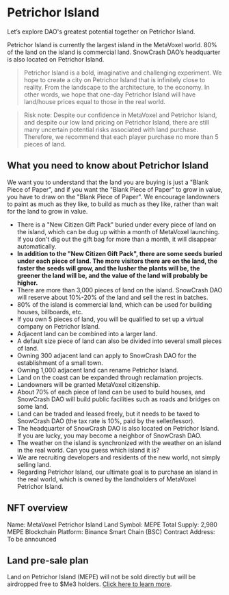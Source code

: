 # Petrichor Island

Let’s explore DAO's greatest potential together on Petrichor Island.

Petrichor Island is currently the largest island in the MetaVoxel world. 80% of the land on the island is commercial land. SnowCrash DAO’s headquarter is also located on Petrichor Island.

> Petrichor Island is a bold, imaginative and challenging experiment. We hope to create a city on Petrichor Island that is infinitely close to reality. From the landscape to the architecture, to the economy. In other words, we hope that one-day Petrichor Island will have land/house prices equal to those in the real world.

> Risk note: Despite our confidence in MetaVoxel and Petrichor Island, and despite our low land pricing on Petrichor Island, there are still many uncertain potential risks associated with land purchase. Therefore, we recommend that each player purchase no more than 5 pieces of land.

## What you need to know about Petrichor Island

We want you to understand that the land you are buying is just a "Blank Piece of Paper", and if you want the "Blank Piece of Paper" to grow in value, you have to draw on the "Blank Piece of Paper". We encourage landowners to paint as much as they like, to build as much as they like, rather than wait for the land to grow in value.

- There is a "New Citizen Gift Pack" buried under every piece of land on the island, which can be dug up within a month of MetaVoxel launching. If you don't dig out the gift bag for more than a month, it will disappear automatically.
- **In addition to the "New Citizen Gift Pack", there are some seeds buried under each piece of land. The more visitors there are on the land, the faster the seeds will grow, and the lusher the plants will be, the greener the land will be, and the value of the land will probably be higher.**
- There are more than 3,000 pieces of land on the island. SnowCrash DAO will reserve about 10%-20% of the land and sell the rest in batches.
- 80% of the island is commercial land, which can be used for building houses, billboards, etc.
- If you own 5 pieces of land, you will be qualified to set up a virtual company on Petrichor Island.
- Adjacent land can be combined into a larger land.
- A default size piece of land can also be divided into several small pieces of land.
- Owning 300 adjacent land can apply to SnowCrash DAO for the establishment of a small town.
- Owning 1,000 adjacent land can rename Petrichor Island.
- Land on the coast can be expanded through reclamation projects.
- Landowners will be granted MetaVoxel citizenship.
- About 70% of each piece of land can be used to build houses, and SnowCrash DAO will build public facilities such as roads and bridges on some land.
- Land can be traded and leased freely, but it needs to be taxed to SnowCrash DAO (the tax rate is 10%, paid by the seller/lessor).
- The headquarter of SnowCrash DAO is also located on Petrichor Island. If you are lucky, you may become a neighbor of SnowCrash DAO.
- The weather on the island is synchronized with the weather on an island in the real world. Can you guess which island it is?
- We are recruiting developers and residents of the new world, not simply selling land.
- Regarding Petrichor Island, our ultimate goal is to purchase an island in the real world, which is owned by the landholders of MetaVoxel Petrichor Island.

## NFT overview

Name: MetaVoxel Petrichor Island Land
Symbol: MEPE
Total Supply: 2,980 MEPE
Blockchain Platform: Binance Smart Chain (BSC)
Contract Address: To be announced

## Land pre-sale plan

Land on Petrichor Island (MEPE) will not be sold directly but will be airdropped free to $Me3 holders. [Click here to learn more](https://docs.snowcrash.finance/gameplay/virtual-company/meme-metavoxeldao).